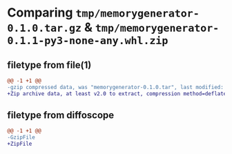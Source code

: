 # Comparing `tmp/memorygenerator-0.1.0.tar.gz` & `tmp/memorygenerator-0.1.1-py3-none-any.whl.zip`

## filetype from file(1)

```diff
@@ -1 +1 @@
-gzip compressed data, was "memorygenerator-0.1.0.tar", last modified: Sat May 25 14:05:33 2024, max compression
+Zip archive data, at least v2.0 to extract, compression method=deflate
```

## filetype from diffoscope

```diff
@@ -1 +1 @@
-GzipFile
+ZipFile
```

